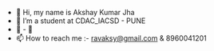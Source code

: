 - 👋 Hi, my name is Akshay Kumar Jha
- 👀 I’m a student at CDAC_IACSD - PUNE
- 🌱 - 💞️ 
- 📫 How to reach me :- ravaksy@gmail.com & 8960041201

<!---
Ravaksy/Ravaksy is a ✨ special ✨ repository because its `README.md` (this file) appears on your GitHub profile.
You can click the Preview link to take a look at your changes.
--->
